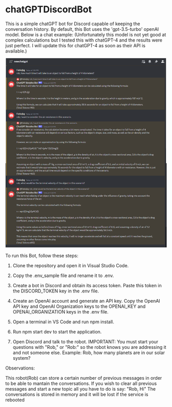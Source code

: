 # chatGPTDiscordBot
This is a simple chatGPT bot for Discord capable of keeping the conversation history.
By default, this Bot uses the 'gpt-3.5-turbo' openAI model.
Below is a chat example:
(Unfortunately this model is not yet good at complex calculations but I tested this with chatGPT-4 and the results were just perfect. I will update this for chatGPT-4 as soon as their API is available.)

![alt text](./images/chat_sample.png)

To run this Bot, follow these steps:

1) Clone the repository and open it in Visual Studio Code.

2) Copy the .env_sample file and rename it to .env.

3) Create a bot in Discord and obtain its access token. Paste this token in the DISCORD_TOKEN key in the .env file.

4) Create an OpenAI account and generate an API key. Copy the OpenAI API key and OpenAI  Organization keys to the OPENAI_KEY and OPENAI_ORGANIZATION keys in the .env file.

5) Open a terminal in VS Code and run npm install.

6) Run npm start dev to start the application.

7) Open Discord and talk to the robot. IMPORTANT: You must start your questions with "Rob," or "Rob:" so the robot knows you are addressing it and not someone else. Example: Rob, how many planets are in our solar system?

Observations:

This robot(Rob) can store a certain number of previous messages in order to be able to mantain the conversations. If you wish to clear all previous messages and start a new topic all you have to do is say: "Rob, Hi"
The conversations is stored in memory and it will be lost if the service is rebooted



